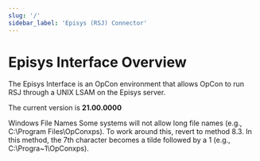 ```yaml
---
slug: '/'
sidebar_label: 'Episys (RSJ) Connector'
---
```


# Episys Interface Overview

The Episys Interface is an OpCon environment that allows OpCon to run RSJ through a UNIX LSAM on the Episys server.

The current version is **21.00.0000**

Windows File Names
Some systems will not allow long file names (e.g., C:\Program Files\OpConxps\). To work around this, revert to method 8.3. In this method, the 7th character becomes a tilde followed by a 1 (e.g., C:\Progra~1\OpConxps\).

